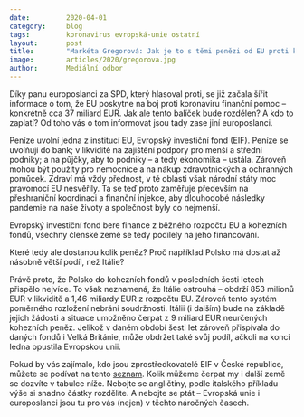 ```yaml
---
date:         2020-04-01
category:     blog
tags:         koronavirus evropská-unie ostatní
layout:       post
title:        "Markéta Gregorová: Jak je to s těmi penězi od EU proti koronaviru?"
image:        articles/2020/gregorova.jpg
author:       Mediální odbor
--- 
```



Díky panu europoslanci za SPD, který hlasoval proti, se již začala šířit informace o tom, že EU poskytne na boj proti koronaviru finanční pomoc – konkrétně cca 37 miliard EUR. Jak ale tento balíček bude rozdělen? A kdo to zaplatí? Od toho vás o tom informovat jsou tady zase jiní europoslanci.
 
Peníze uvolní jedna z institucí EU, Evropský investiční fond (EIF). Peníze se uvolňují do bank; v likviditě na zajištění podpory pro menší a střední podniky; a na půjčky, aby to podniky – a tedy ekonomika – ustála. Zároveň mohou být použity pro nemocnice a na nákup zdravotnických a ochranných pomůcek. Zdraví má vždy přednost, v té oblasti však národní státy moc pravomocí EU nesvěřily. Ta se teď proto zaměřuje především na přeshraniční koordinaci a finanční injekce, aby dlouhodobé následky pandemie na naše životy a společnost byly co nejmenší.
 
Evropský investiční fond bere finance z běžného rozpočtu EU a kohezních fondů, všechny členské země se tedy podílely na jeho financování.
 
Které tedy ale dostanou kolik peněz? Proč například Polsko má dostat až násobně větší podíl, než Itálie?
 
Právě proto, že Polsko do kohezních fondů v posledních šesti letech přispělo nejvíce. To však neznamená, že Itálie ostrouhá – obdrží 853 milionů EUR v likviditě a 1,46 miliardy EUR z rozpočtu EU. Zároveň tento systém poměrného rozložení nebrání soudržnosti. Itálii (i dalším) bude na základě jejich žádosti a situace umožněno čerpat z 9 miliard EUR neurčených kohezních peněz. Jelikož v daném období šesti let zároveň přispívala do daných fondů i Velká Británie, může obdržet také svůj podíl, ačkoli na konci ledna opustila Evropskou unii.
 
Pokud by vás zajímalo, kdo jsou zprostředkovatelé EIF v České republice, můžete se podívat na tento [seznam](https://www.eif.org/what_we_do/where/cz/index.htm). Kolik můžeme čerpat my i další země se dozvíte v tabulce níže. Nebojte se angličtiny, podle italského příkladu výše si snadno částky rozdělíte. A nebojte se ptát – Evropská unie i europoslanci jsou tu pro vás (nejen) v těchto náročných časech.

